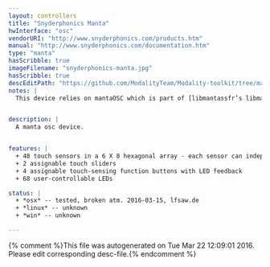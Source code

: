 ```yaml
---
layout: controllers
title: "Snyderphonics Manta"
hwInterface: "osc"
vendorURI: "http://www.snyderphonics.com/products.htm"
manual: "http://www.snyderphonics.com/documentation.htm"
type: "manta"
hasScribble: true
imageFilename: "snyderphonics-manta.jpg"
hasScribble: true
descEditPath: "https://github.com/ModalityTeam/Modality-toolkit/tree/master/Modality/MKtlDescriptions//snyderphonics-manta.desc.scd"
notes: |
  This device relies on mantaOSC which is part of [libmantassfr’s libmanta implementation](https://github.com/ssfrr/libmanta).


description: |
  A manta osc device.


features: |
  + 48 touch sensors in a 6 X 8 hexagonal array - each sensor can independently send both continuous control data and note-on/off events with velocity sensitivity simultaneously
  + 2 assignable touch sliders
  + 4 assignable touch-sensing function buttons with LED feedback
  + 68 user-controllable LEDs

status: |
  + *osx* -- tested, broken atm. 2016-03-15, lfsaw.de
  + *linux* -- unknown
  + *win* -- unknown

---
```

{% comment %}This file was autogenerated on Tue Mar 22 12:09:01 2016. Please edit corresponding desc-file.{% endcomment %}